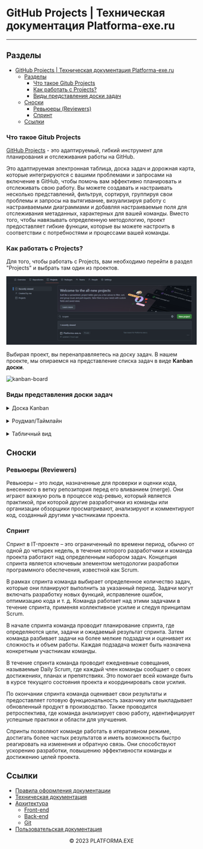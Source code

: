 # GitHub Projects | Техническая документация Platforma-exe.ru
<hr>

## Разделы

- [GitHub Projects | Техническая документация Platforma-exe.ru](#github-projects--техническая-документация-platforma-exeru)
  - [Разделы](#разделы)
    - [Что такое Gitub Projects](#что-такое-gitub-projects)
    - [Как работать с Projects?](#как-работать-с-projects)
    - [Виды представления доски задач](#виды-представления-доски-задач)
  - [Сноски](#сноски)
    - [Ревьюеры (Reviewers)](#ревьюеры-reviewers)
    - [Спринт](#спринт)
  - [Ссылки](#ссылки)

### Что такое Gitub Projects

[GitHub Projects](https://docs.github.com/en/issues/planning-and-tracking-with-projects/learning-about-projects/about-projects) - это адаптируемый, гибкий инструмент для планирования и отслеживания работы на GitHub.

Это адаптируемая электронная таблица, доска задач и дорожная карта, которые интегрируются с вашими проблемами и запросами на включение в GitHub, чтобы помочь вам эффективно планировать и отслеживать свою работу. Вы можете создавать и настраивать несколько представлений, фильтруя, сортируя, группируя свои проблемы и запросы на вытягивание, визуализируя работу с настраиваемыми диаграммами и добавляя настраиваемые поля для отслеживания метаданных, характерных для вашей команды. Вместо того, чтобы навязывать определенную методологию, проект предоставляет гибкие функции, которые вы можете настроить в соответствии с потребностями и процессами вашей команды.

### Как работать с Projects?

Для того, чтобы работать с Projects, вам необходимо перейти в раздел "Projects" и выбрать там один из проектов.

![Projects](img/projects.png)

Выбирая проект, вы перенаправляетесь на доску задач. В нашем проекте, мы опираемся на представление списка задач в виде **Kanban доски**.

<img width="80%" height="40%" src="kanban.png" alt="kanban-board" />

### Виды представления доски задач

<details>
<summary>Доска Kanban</summary>

   Доска Kanban представляет собой визуальную доску, где задачи представлены в виде колонок и карточек. Колонки обычно соответствуют этапам работы, например, "To Do", "In Progress", "Done". Вы можете перемещать карточки между колонками, отслеживая прогресс выполнения задач. В нашем случае, можно выделить такие колонки как:

   - Tasks\
    Колонка с задачами, которые нужно выполнить

   - In Progress\
    Колонка с задачами, над которыми члены команды уже работают 

   - On Rewiev\
    Задачи, которые проходит проверку. После проаерки выполнения задачи он считается выполненной.\
    Задачи проверяют [Ревьюеры*]()

   - Done\
    Выполненные задачи. Как правило, список выполненных задач очищается по окончанию [спринта*](#спринт)

  ![Kanban view](./img/kanban.png)

</details>

<br />

<details>
  <summary>Роудмап/Таймлайн</summary>

  Роудмап или таймлайн представляет собой графическое отображение плана разработки или списка задач на основе временной шкалы. Это помогает визуализировать хронологию и зависимости между задачами, позволяя увидеть общую картину проекта и планировать работы на будущее.

  ![Roadmap view](./img/roadmap.png)

</details>

<br />

<details>
  <summary>Табличный вид</summary>

  Табличный вид представляет задачи в виде таблицы с рядами и столбцами. Каждая строка представляет отдельную задачу, а столбцы содержат различные атрибуты и метаданные задачи, такие как статус, приоритет, ответственный и даты. Табличный вид обеспечивает удобный способ отслеживать и фильтровать задачи по различным критериям.

  ![Table view](./img/table.png)

</details>


## Сноски

### Ревьюеры (Reviewers) 
Ревьюеры – это люди, назначенные для проверки и оценки кода, внесенного в ветку репозитория перед его вливанием (merge). Они играют важную роль в процессе код-ревью, который является практикой, при которой другие разработчики из команды или организации обзорщики просматривают, анализируют и комментируют код, созданный другими участниками проекта.

### Спринт

Спринт в IT-проекте – это ограниченный по времени период, обычно от одной до четырех недель, в течение которого разработчики и команда проекта работают над определенным набором задач. Концепция спринта является ключевым элементом методологии разработки программного обеспечения, известной как Scrum.

В рамках спринта команда выбирает определенное количество задач, которые они планируют выполнить за указанный период. Задачи могут включать разработку новых функций, исправление ошибок, оптимизацию кода и т. д. Команда работает над этими задачами в течение спринта, применяя коллективное усилие и следуя принципам Scrum.

В начале спринта команда проводит планирование спринта, где определяются цели, задачи и ожидаемый результат спринта. Затем команда разбивает задачи на более мелкие подзадачи и оценивает их сложность и объем работы. Каждая подзадача может быть назначена конкретным участникам команды.

В течение спринта команда проводит ежедневные совещания, называемые Daily Scrum, где каждый член команды сообщает о своих достижениях, планах и препятствиях. Это помогает всей команде быть в курсе текущего состояния проекта и координировать свои усилия.

По окончании спринта команда оценивает свои результаты и предоставляет готовую функциональность заказчику или выкладывает обновленный продукт в производство. Также проводится ретроспектива, где команда анализирует свою работу, идентифицирует успешные практики и области для улучшения.

Спринты позволяют команде работать в итеративном режиме, достигать более частых результатов и иметь возможность быстро реагировать на изменения и обратную связь. Они способствуют ускорению разработки, повышению эффективности команды и достижению целей проекта.

## Ссылки

- [Правила оформления документации](../../DOCTERMS.md)
- [Техническая документация](../../dev-docs/README.md)
- [Архитектура](../Arch/README.md)
    - [Front-end](../../dev-docs/Arch/Front-end/Front-end.md)
    - [Back-end](../../dev-docs/Arch/Back-end/Back-end.md)
  - [Git](../Git/Readme.md)
- [Пользовательская документация](../../user-docs/README.md)

<p align="center">&copy; 2023 PLATFORMA.EXE</p>